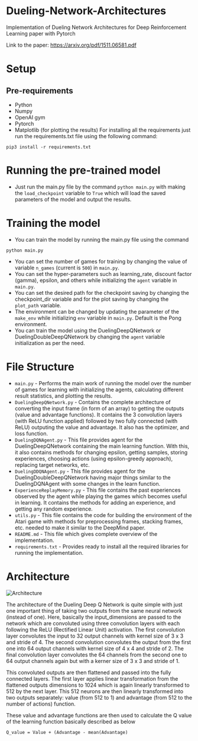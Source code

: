# Dueling-Network-Architectures
Implementation of Dueling Network Architectures for Deep Reinforcement Learning paper with Pytorch

Link to the paper: https://arxiv.org/pdf/1511.06581.pdf

# Setup
## Pre-requirements
- Python 
- Numpy 
- OpenAI gym
- Pytorch
- Matplotlib (for plotting the results)
For installing all the requirements just run the requirements.txt file using the following command:
```
pip3 install -r requirements.txt
```
# Running the pre-trained model
- Just run the main.py file by the command `python main.py` with making the `load_checkpoint` variable to `True` which will load the saved parameters of the model and output the results.

# Training the model
- You can train the model by running the main.py file using the command
 ```
 python main.py
 ```
- You can set the number of games for training by changing the value of variable `n_games` (current is `500`) in `main.py`.
- You can set the hyper-parameters such as learning_rate, discount factor (gamma), epsilon, and others while initializing the `agent` variable in `main.py`.
- You can set the desired path for the checkpoint saving by changing the checkpoint_dir variable and for the plot saving by changing the `plot_path` variable.
- The environment can be changed by updating the parameter of the `make_env` while initializing `env` variable in `main.py`. Default is the Pong environment.
- You can train the model using the DuelingDeepQNetwork or DuelingDoubleDeepQNetwork by changing the `agent` variable initialization as per the need.

# File Structure
- `main.py` - Performs the main work of running the model over the number of games for learning with initializing the agents, calculating different result statistics, and plotting the results.
- `DuelingDeepQNetwork.py` - Contains the complete architecture of converting the input frame (in form of an array) to getting the outputs (value and advantage functions). It contains the 3 convolution layers (with ReLU function applied) followed by two fully connected (with ReLU) outputing the value and advantage. It also has the optimizer, and loss function.
- `DuelingDQNAgent.py` - This file provides agent for the DuelingDeepQNetwork containing the main learning function. With this, it also contains methods for changing epsilon, getting samples, storing experiences, choosing actions (using epsilon-greedy approach), replacing target networks, etc.
- `DuelingDDQNAgent.py` - This file provides agent for the DuelingDoubleDeepQNetwork having major things similar to the DuelingDQNAgent with some changes in the learn function.
- `ExperienceReplayMemory.py` - This file contains the past experiences observed by the agent while playing the games which becomes useful in learning. It contains the methods for adding an experience, and getting any random experience.
- `utils.py` - This file contains the code for building the environment of the Atari game with methods for preprocessing frames, stacking frames, etc. needed to make it similar to the DeepMind paper.
- `README.md` - This file which gives complete overview of the implementation.
- `requirements.txt` - Provides ready to install all the required libraries for running the implementation.

# Architecture
<img src="https://github.com/hemilpanchiwala/Dueling-Network-Architectures/tree/master/images/DuelingDQNArchitecture.png" alt="Architecture"/>

The architecture of the Dueling Deep Q Network is quite simple with just one important thing of taking two outputs from the same neural network (instead of one). Here, basically the input_dimensions are passed to the network which are convoluted using three convolution layers with each following the ReLU (Rectified Linear Unit) activation. The first convolution layer convolutes the input to 32 output channels with kernel size of 3 x 3 and stride of 4. The second convolution convolutes the output from the first one into 64 output channels with kernel size of 4 x 4 and stride of 2. The final convolution layer convolutes the 64 channels from the second one to 64 output channels again but with a kerner size of 3 x 3 and stride of 1.

This convoluted outputs are then flattened and passed into the fully connected layers. The first layer applies linear transformation from the flattened outputs dimensions to 1024 which is again linearly transformed to 512 by the next layer. This 512 neurons are then linearly transformed into two outputs separately: value (from 512 to 1) and advantage (from 512 to the number of actions) function.

These value and advantage functions are then used to calculate the Q value of the learning function basically described as below
```
Q_value = Value + (Advantage - mean(Advantage)
```
